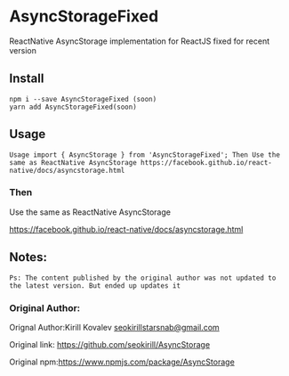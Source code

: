 # AsyncStorageFixed
ReactNative AsyncStorage implementation for ReactJS fixed for recent version


## Install
```
npm i --save AsyncStorageFixed (soon)
yarn add AsyncStorageFixed(soon)
```

## Usage
```
Usage import { AsyncStorage } from 'AsyncStorageFixed'; Then Use the same as ReactNative AsyncStorage https://facebook.github.io/react-native/docs/asyncstorage.html
````
### Then
Use the same as ReactNative AsyncStorage

https://facebook.github.io/react-native/docs/asyncstorage.html


## Notes:
```
Ps: The content published by the original author was not updated to the latest version. But ended up updates it

 ```
### Original Author:
Orignal Author:Kirill Kovalev seokirillstarsnab@gmail.com

Original link: https://github.com/seokirill/AsyncStorage

Original npm:https://www.npmjs.com/package/AsyncStorage

